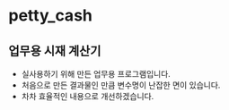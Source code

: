 # petty_cash

## 업무용 시재 계산기

- 실사용하기 위해 만든 업무용 프로그램입니다.
- 처음으로 만든 결과물인 만큼 변수명이 난잡한 면이 있습니다.
- 차차 효율적인 내용으로 개선하겠습니다.
